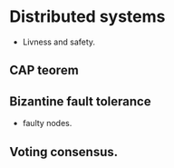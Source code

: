 # Distributed systems 

* Livness and safety. 

## CAP teorem
## Bizantine fault tolerance
* faulty nodes. 
## Voting consensus. 
